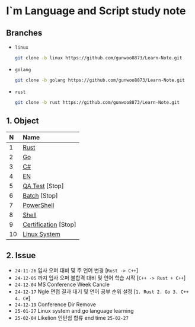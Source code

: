 # I`m Language and Script study note

## Branches
- `linux`
  ```bash
  git clone -b linux https://github.com/gunwoo8873/Learn-Note.git
  ```
- `golang`
  ```bash
  git clone -b golang https://github.com/gunwoo8873/Learn-Note.git
  ```
- `rust`
  ```bash
  git clone -b rust https://github.com/gunwoo8873/Learn-Note.git
  ```

##

## 1. Object
| N    | Name                                     |
| :--- | :--------------------------------------- |
| 1    | [Rust](./Rust/)                          |
| 2    | [Go](./Go/)                              |
| 3    | [C#](./C#/)                              |
| 4    | [EN](./English.md)                       |
| 5    | [QA Test](./QA-Engineer/) [Stop]         |
| 6    | [Batch](./Batch/) [Stop]                 |
| 7    | [PowerShell](./PowerShell/)              |
| 8    | [Shell](./Shell/)                        |
| 9    | [Certification](./Certification/) [Stop] |
| 10   | [Linux System](./Linux/)                 |

## 2. Issue
* `24-11-26` 입사 오퍼 대비 및 주 언어 변경 [`Rust -> C++`]
* `24-12-05` 까지 입사 오퍼 불합격 대비 및 언어 학습 시작 [`C++ -> Rust + C++`]
* `24-12-04` MS Conference Week Cancle
* `24-12-17` Ngle 면접 결과 대기 및 언어 공부 순위 설정 [`1. Rust 2. Go 3. C++ 4. C#`]
* `24-12-19` Conference Dir Remove
* `25-01-27` Linux system and go language learning
* `25-02-04` Likelion 인턴쉽 합류 end time `25-02-27`
